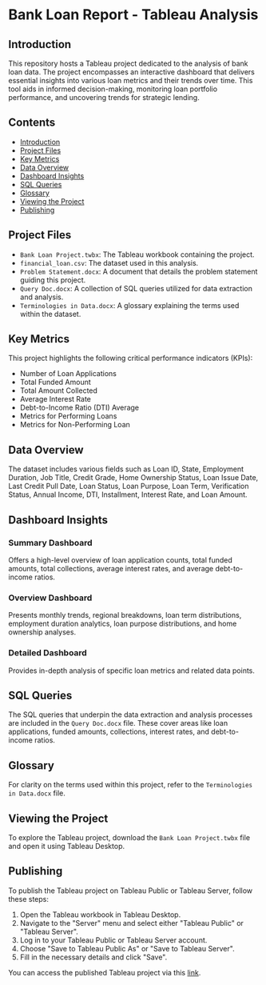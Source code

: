 # Bank Loan Report - Tableau Analysis

## Introduction

This repository hosts a Tableau project dedicated to the analysis of bank loan data. The project encompasses an interactive dashboard that delivers essential insights into various loan metrics and their trends over time. This tool aids in informed decision-making, monitoring loan portfolio performance, and uncovering trends for strategic lending.

## Contents

- [Introduction](#introduction)
- [Project Files](#project-files)
- [Key Metrics](#key-metrics)
- [Data Overview](#data-overview)
- [Dashboard Insights](#dashboard-insights)
- [SQL Queries](#sql-queries)
- [Glossary](#glossary)
- [Viewing the Project](#viewing-the-project)
- [Publishing](#publishing)

## Project Files

- `Bank Loan Project.twbx`: The Tableau workbook containing the project.
- `financial_loan.csv`: The dataset used in this analysis.
- `Problem Statement.docx`: A document that details the problem statement guiding this project.
- `Query Doc.docx`: A collection of SQL queries utilized for data extraction and analysis.
- `Terminologies in Data.docx`: A glossary explaining the terms used within the dataset.

## Key Metrics

This project highlights the following critical performance indicators (KPIs):
- Number of Loan Applications
- Total Funded Amount
- Total Amount Collected
- Average Interest Rate
- Debt-to-Income Ratio (DTI) Average
- Metrics for Performing Loans
- Metrics for Non-Performing Loan

## Data Overview

The dataset includes various fields such as Loan ID, State, Employment Duration, Job Title, Credit Grade, Home Ownership Status, Loan Issue Date, Last Credit Pull Date, Loan Status, Loan Purpose, Loan Term, Verification Status, Annual Income, DTI, Installment, Interest Rate, and Loan Amount.

## Dashboard Insights

### Summary Dashboard
Offers a high-level overview of loan application counts, total funded amounts, total collections, average interest rates, and average debt-to-income ratios.

### Overview Dashboard
Presents monthly trends, regional breakdowns, loan term distributions, employment duration analytics, loan purpose distributions, and home ownership analyses.

### Detailed Dashboard
Provides in-depth analysis of specific loan metrics and related data points.

## SQL Queries

The SQL queries that underpin the data extraction and analysis processes are included in the `Query Doc.docx` file. These cover areas like loan applications, funded amounts, collections, interest rates, and debt-to-income ratios.

## Glossary

For clarity on the terms used within this project, refer to the `Terminologies in Data.docx` file.

## Viewing the Project

To explore the Tableau project, download the `Bank Loan Project.twbx` file and open it using Tableau Desktop.

## Publishing

To publish the Tableau project on Tableau Public or Tableau Server, follow these steps:

1. Open the Tableau workbook in Tableau Desktop.
2. Navigate to the "Server" menu and select either "Tableau Public" or "Tableau Server".
3. Log in to your Tableau Public or Tableau Server account.
4. Choose "Save to Tableau Public As" or "Save to Tableau Server".
5. Fill in the necessary details and click "Save".

You can access the published Tableau project via this [link](https://public.tableau.com/app/profile/meet.patel6000/viz/BAnkLoanTableauProject/Summary?publish=yes).
